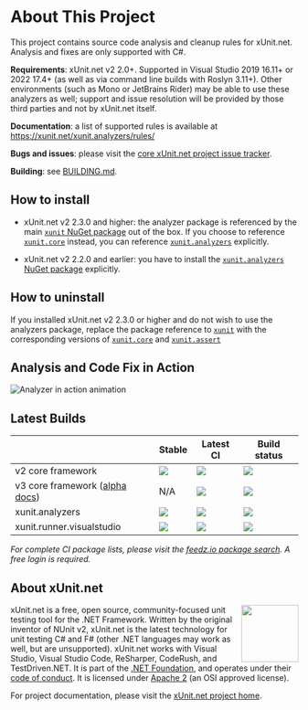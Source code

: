 # About This Project

This project contains source code analysis and cleanup rules for xUnit.net. Analysis and fixes are only supported with C#.

**Requirements**: xUnit.net v2 2.0+. Supported in Visual Studio 2019 16.11+ or 2022 17.4+ (as well as via command line builds with Roslyn 3.11+).
Other environments (such as Mono or JetBrains Rider) may be able to use these analyzers as well; support and issue resolution will be provided by
those third parties and not by xUnit.net itself.

**Documentation**: a list of supported rules is available at https://xunit.net/xunit.analyzers/rules/

**Bugs and issues**: please visit the [core xUnit.net project issue tracker](https://github.com/xunit/xunit/issues).

**Building**: see [BUILDING.md](BUILDING.md).

## How to install

- xUnit.net v2 2.3.0 and higher: the analyzer package is referenced by the main [`xunit` NuGet package](https://www.nuget.org/packages/xunit) out of the box.
If you choose to reference [`xunit.core`](https://www.nuget.org/packages/xunit.core) instead, you can reference
[`xunit.analyzers`](https://www.nuget.org/packages/xunit.analyzers) explicitly.

- xUnit.net v2 2.2.0 and earlier: you have to install the [`xunit.analyzers` NuGet package](https://www.nuget.org/packages/xunit.analyzers) explicitly.

## How to uninstall

If you installed xUnit.net v2 2.3.0 or higher and do not wish to use the analyzers package, replace the package reference
to [`xunit`](https://www.nuget.org/packages/xunit) with the corresponding versions of [`xunit.core`](https://www.nuget.org/packages/xunit.core)
and [`xunit.assert`](https://www.nuget.org/packages/xunit.assert)

## Analysis and Code Fix in Action

![Analyzer in action animation](https://cloud.githubusercontent.com/assets/607223/25752060/fb4af444-316b-11e7-9e7c-fc69ade132fb.gif)

## Latest Builds

| &nbsp; | Stable | Latest CI | Build status |
| ------ | ------ | --------- | ------------ |
| v2 core framework | [![](https://img.shields.io/nuget/v/xunit.svg?logo=nuget)](https://www.nuget.org/packages/xunit) | [![](https://img.shields.io/badge/endpoint.svg?url=https%3A%2F%2Ff.feedz.io%2Fxunit%2Fxunit%2Fshield%2Fxunit%2Flatest)](https://feedz.io/org/xunit/repository/xunit/packages/xunit) | [![](https://img.shields.io/endpoint.svg?url=https%3A%2F%2Factions-badge.atrox.dev%2Fxunit%2Fxunit%2Fbadge%3Fref%3Dv2&amp;label=build)](https://github.com/xunit/xunit/actions/workflows/push-v2.yaml) |
| v3 core framework ([alpha docs](https://xunit.net/docs/v3-alpha)) | N/A | [![](https://img.shields.io/badge/endpoint.svg?url=https%3A%2F%2Ff.feedz.io%2Fxunit%2Fxunit%2Fshield%2Fxunit.v3%2Flatest)](https://feedz.io/org/xunit/repository/xunit/packages/xunit.v3) | [![](https://img.shields.io/endpoint.svg?url=https%3A%2F%2Factions-badge.atrox.dev%2Fxunit%2Fxunit%2Fbadge%3Fref%3Dmain&amp;label=build)](https://github.com/xunit/xunit/actions/workflows/push-main.yaml) |
| xunit.analyzers | [![](https://img.shields.io/nuget/v/xunit.analyzers.svg?logo=nuget)](https://www.nuget.org/packages/xunit.analyzers) | [![](https://img.shields.io/badge/endpoint.svg?url=https%3A%2F%2Ff.feedz.io%2Fxunit%2Fxunit%2Fshield%2Fxunit.analyzers%2Flatest)](https://feedz.io/org/xunit/repository/xunit/packages/xunit.analyzers) | [![](https://img.shields.io/endpoint.svg?url=https%3A%2F%2Factions-badge.atrox.dev%2Fxunit%2Fxunit.analyzers%2Fbadge%3Fref%3Dmain&amp;label=build)](https://github.com/xunit/xunit.analyzers/actions/workflows/push-main.yaml) |
| xunit.runner.visualstudio | [![](https://img.shields.io/nuget/v/xunit.runner.visualstudio.svg?logo=nuget)](https://www.nuget.org/packages/xunit.runner.visualstudio) | [![](https://img.shields.io/badge/endpoint.svg?url=https%3A%2F%2Ff.feedz.io%2Fxunit%2Fxunit%2Fshield%2Fxunit.runner.visualstudio%2Flatest)](https://feedz.io/org/xunit/repository/xunit/packages/xunit.runner.visualstudio) | [![](https://img.shields.io/endpoint.svg?url=https%3A%2F%2Factions-badge.atrox.dev%2Fxunit%2Fvisualstudio.xunit%2Fbadge%3Fref%3Dmain&amp;label=build)](https://github.com/xunit/visualstudio.xunit/actions/workflows/push-main.yaml) |

*For complete CI package lists, please visit the [feedz.io package search](https://feedz.io/org/xunit/repository/xunit/search). A free login is required.*

## About xUnit.net

[<img align="right" width="100px" src="https://raw.githubusercontent.com/xunit/media/main/dotnet-foundation.svg" />](https://dotnetfoundation.org/projects/project-detail/xunit)

xUnit.net is a free, open source, community-focused unit testing tool for the .NET Framework. Written by the original inventor of NUnit v2, xUnit.net is the latest technology for unit testing C# and F# (other .NET languages may work as well, but are unsupported). xUnit.net works with Visual Studio, Visual Studio Code, ReSharper, CodeRush, and TestDriven.NET. It is part of the [.NET Foundation](https://www.dotnetfoundation.org/), and operates under their [code of conduct](https://www.dotnetfoundation.org/code-of-conduct). It is licensed under [Apache 2](https://opensource.org/licenses/Apache-2.0) (an OSI approved license).

For project documentation, please visit the [xUnit.net project home](https://xunit.net/).
